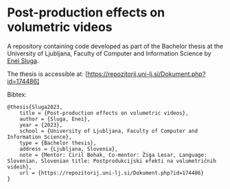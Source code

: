 # Post-production effects on volumetric videos

A repository containing code developed as part of the Bachelor thesis at the University of Ljubljana, Faculty of Computer and Information Science by [Enei Sluga](https://github.com/smufa).

The thesis is accessible at:
[https://repozitorij.uni-lj.si/Dokument.php?id=174486]

Bibtex:
```
@thesis{Sluga2023,
    title = {Post-production effects on volumetric videos},
    author = {Sluga, Enei},
    year = {2023},
    school = {University of Ljubljana, Faculty of Computer and Information Science},
    type = {Bachelor thesis},
    address = {Ljubljana, Slovenia},
    note = {Mentor: Ciril Bohak, Co-mentor: Žiga Lesar, Language: Slovenian, Slovenian title: Postprodukcijski efekti na volumetričnih videih},
    url = {https://repozitorij.uni-lj.si/Dokument.php?id=174486}
}
```
